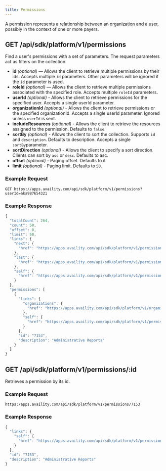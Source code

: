 ```yaml
---
title: Permissions
---
```


A permission represents a relationship between an organization and a user, possibly in the context of one or more payers.

## GET /api/sdk/platform/v1/permissions

Find a user's permissions with a set of parameters. The request parameters act as filters on the collection.

-   **id** _(optional)_ — Allows the client to retrieve multiple permissions by their ids. Accepts multiple `id` parameters. Other parameters will be ignored if the `id` parameter is used.
-   **roleId** _(optional)_ — Allows the client to retrieve multiple permissions associated with the specified role. Accepts multiple `roleId` parameters.
-   **userId** _(optional)_ - Allows the client to retrieve permissions for the specified user. Accepts a single userId parameter.
-   **organizationId** _(optional)_ - Allows the client to retrieve permissions or the specified organizationId. Accepts a single userId parameter. Ignored unless `userId` is sent.
-   **includeResources** _(optional)_ - Allows the client to retrieve the resources assigned to the permission. Defaults to `false`.
-   **sortBy** _(optional)_ - Allows the client to sort the collection. Supports `id` and `description`. Defaults to description. Accepts a single `sortBy`parameter.
-   **sortDirection** _(optional)_ - Allows the client to specify a sort direction. Clients can sort by `asc` or `desc`. Defaults to asc.
-   **offset** _(optional)_ - Paging offset. Defaults to `0`.
-   **limit** _(optional)_ - Paging limit. Defaults to `50`.

### Example Request

```
GET https://apps.availity.com/api/sdk/platform/v1/permissions?userId=aka987654321
```

### Example Response

```javascript
{
  "totalCount": 264,
  "count": 50,
  "offset": 0,
  "limit": 50,
  "links": {
    "next": {
      "href": "https://apps.availity.com/api/sdk/platform/v1/permissions?userId=aka12345789&offset=50&limit=50"
    },
    "last": {
      "href": "https://apps.availity.com/api/sdk/platform/v1/permissions?userId=aka12345789&offset=250&limit=50"
    },
    "self": {
      "href": "https://apps.availity.com/api/sdk/platform/v1/permissions?userId=aka12345789"
    }
  },
  "permissions": [
    {
      "links": {
        "organizations": {
          "href": "https://apps.availity.com/api/sdk/platform/v1/organizations?permissionId=7052&userId=aka12345789"
        },
        "self": {
          "href": "https://apps.availity.com/api/sdk/platform/v1/permissions/7153"
        }
      },
      "id": "7153",
      "description": "Administrative Reports"
    }
  ]
}
```

## GET /api/sdk/platform/v1/permissions/:id

Retrieves a permission by its id.

### Example Request

    https:/apps.availity.com/api/sdk/platform/v1/permissions/7153

### Example Response

```javascript
{
  "links": {
    "self": {
      "href": "https://apps.availity.com/api/sdk/platform/v1/permissions/7153"
    }
  },
  "id": "7153",
  "description": "Administrative Reports"
}
```
